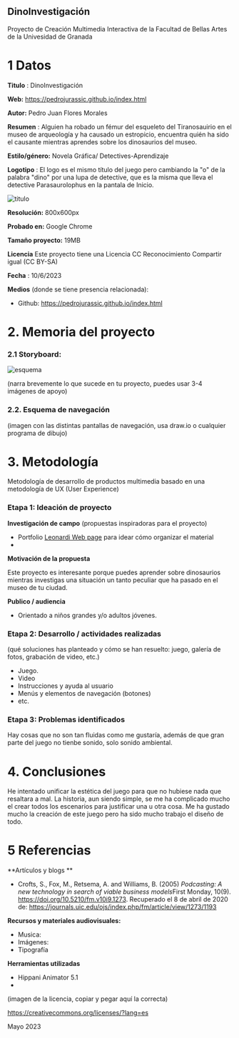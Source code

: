 ## DinoInvestigación

Proyecto de Creación Multimedia Interactiva de la  Facultad de Bellas Artes de la Univesidad de Granada



# 1 Datos 



**Titulo** : DinoInvestigación

**Web:**   https://pedrojurassic.github.io/index.html

**Autor:**  Pedro Juan Flores Morales

**Resumen** : Alguien ha robado un fémur del esqueleto del Tiranosauirio en el museo de arqueología y ha causado un estropicio, encuentra quién ha sido el causante mientras aprendes sobre los dinosaurios del museo.

**Estilo/género:**  Novela Gráfica/ Detectives-Aprendizaje

**Logotipo** : 
El logo es el mismo título del juego pero cambiando la "o" de la palabra "dino" por una lupa de detective, que es la misma que lleva el detective Parasaurolophus en la pantala de Inicio.

![titulo](https://pedrojurassic.github.io/medios/titulo.png)

**Resolución:** 800x600px

**Probado en:**   Google Chrome

**Tamaño proyecto:** 19MB

**Licencia** Este proyecto tiene una Licencia CC Reconocimiento Compartir igual (CC BY-SA)

**Fecha** : 10/6/2023

**Medios** (donde se tiene presencia relacionada):

- Github: https://pedrojurassic.github.io/index.html


# 2. Memoria del proyecto 

### 2.1 Storyboard: 

![esquema](https://pedrojurassic.github.io/medios/esquema.png)

(narra brevemente lo que sucede en tu proyecto, puedes usar 3-4 imágenes de apoyo)



### 2.2. Esquema de navegación 



(imagen con las distintas pantallas de navegación, usa draw.io o cualquier programa de dibujo)







# 3. Metodología

Metodología de desarrollo de productos multimedia basado en una metodología de UX (User Experience)



### Etapa 1: Ideación de proyecto

**Investigación de campo** (propuestas inspiradoras para el proyecto)

- Portfolio [Leonardi Web page](http://www.rleonardi.com/interactive-resume/) para idear cómo organizar el material
- 



**Motivación de la propuesta** 

Este  proyecto es interesante porque puedes aprender sobre dinosaurios mientras investigas una situación un tanto peculiar que ha pasado en el museo de tu ciudad.



**Publico / audiencia**

- Orientado a niños grandes y/o adultos jóvenes.





### Etapa 2: Desarrollo / actividades realizadas

(qué soluciones has planteado y cómo se han resuelto: juego, galería de fotos, grabación de video, etc.)

- Juego. 
- Video 
- Instrucciones y ayuda al usuario 
- Menús y elementos de navegación (botones)
- etc.



### Etapa 3: Problemas identificados

Hay cosas que no son tan fluidas como me gustaría, además de que gran parte del juego no tienbe sonido, solo sonido ambiental.



# 4. Conclusiones 

He intentado unificar la estética del juego para que no hubiese nada que resaltara a mal.
La historia, aun siendo simple, se me ha complicado mucho el crear todos los escenarios para justificar una u otra cosa. 
Me ha gustado mucho la creación de este juego pero ha sido mucho trabajo el diseño de todo.





# 5 Referencias 

**Artículos y blogs ** 

- Crofts, S., Fox, M., Retsema, A. and Williams, B. (2005) *Podcasting: A new technology in search of viable business models*First Monday, 10(9). https://doi.org/10.5210/fm.v10i9.1273. Recuperado el 8 de abril de 2020 de: https://journals.uic.edu/ojs/index.php/fm/article/view/1273/1193

**Recursos y materiales audiovisuales:**

* Musica:  
* Imágenes:  
* Tipografía

**Herramientas utilizadas**

- Hippani Animator 5.1
- 



(imagen de la licencia, copiar y pegar aquí la correcta)

https://creativecommons.org/licenses/?lang=es

Mayo 2023
